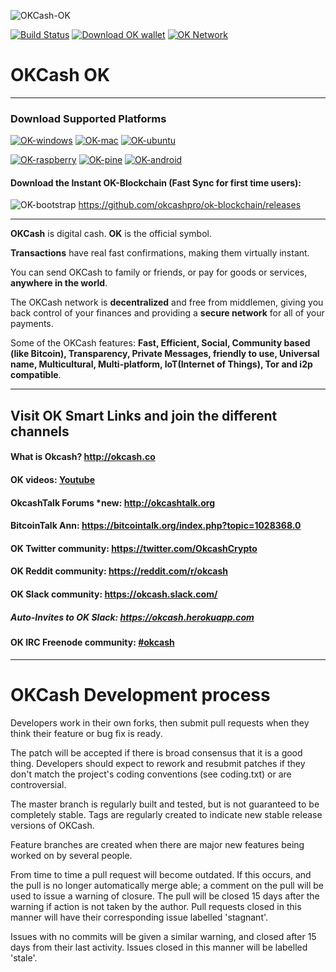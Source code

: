 ![OKCash-OK](http://i.imgur.com/rOeEycy.png)

[![Build Status](https://travis-ci.org/okcashpro/okcash.svg?branch=master)](https://travis-ci.org/okcashpro/okcash) [![Download OK wallet](https://img.shields.io/badge/downloads-latest%20client-blue.svg)](https://github.com/okcashpro/okcash/releases/latest) [![OK Network](https://img.shields.io/badge/network%20status-stable-brightgreen.svg)](http://explorer.okcash.co) 
# OKCash OK

-------------------

### Download Supported Platforms

[![OK-windows](http://i.imgur.com/kJIvcip.png)](http://okcash.co/#jf_download) [![OK-mac](http://i.imgur.com/eW5Hlpc.png)](http://okcash.co/#jf_download) [![OK-ubuntu](http://imgur.com/orQ2ta4.png)](http://okcash.co/#jf_download) 

[![OK-raspberry](http://imgur.com/UJNvyax.png)](http://okcash.co/#jf_download)  [![OK-pine](http://imgur.com/bUpbcNL.png)](http://okcash.co/#jf_download) [![OK-android](http://i.imgur.com/Tx4q5Dc.png)](http://okcash.co/#jf_download)

#### Download the Instant OK-Blockchain (Fast Sync for first time users): 
![OK-bootstrap](http://i.imgur.com/edwu0MM.png) https://github.com/okcashpro/ok-blockchain/releases

--------------------

**OKCash** is digital cash. **OK** is the official symbol. 

**Transactions** have real fast confirmations, making them virtually instant. 

You can send OKCash to family or friends, or pay for goods or services, **anywhere in the world**.

The OKCash network is **decentralized** and free from middlemen, giving you back control of your finances and providing a **secure network** for all of your payments. 

Some of the OKCash features: **Fast, Efficient, Social, Community based (like Bitcoin), Transparency, Private Messages, friendly to use, Universal name, Multicultural, Multi-platform, IoT(Internet of Things), Tor and i2p compatible**.

--------------------

## Visit OK Smart Links and join the different channels

#### What is Okcash?  http://okcash.co

#### OK videos: [Youtube](https://www.youtube.com/channel/UC5BCYmlBtPZiC7NNv-a5gfA)

#### OkcashTalk Forums *new:  http://okcashtalk.org

#### BitcoinTalk Ann: https://bitcointalk.org/index.php?topic=1028368.0

#### OK Twitter community: https://twitter.com/OkcashCrypto

#### OK Reddit community: https://reddit.com/r/okcash

#### OK Slack community: https://okcash.slack.com/

##### Auto-Invites to OK Slack: https://okcash.herokuapp.com

#### OK IRC Freenode community: [#okcash](https://kiwiirc.com/client/irc.freenode.net/?nick=ok|?&theme=cli#okcash)

-------------------

# OKCash Development process

Developers work in their own forks, then submit pull requests when
they think their feature or bug fix is ready.

The patch will be accepted if there is broad consensus that it is a
good thing.  Developers should expect to rework and resubmit patches
if they don't match the project's coding conventions (see coding.txt)
or are controversial.

The master branch is regularly built and tested, but is not guaranteed
to be completely stable. Tags are regularly created to indicate new
stable release versions of OKCash.

Feature branches are created when there are major new features being
worked on by several people.

From time to time a pull request will become outdated. If this occurs, and
the pull is no longer automatically merge able; a comment on the pull will
be used to issue a warning of closure. The pull will be closed 15 days
after the warning if action is not taken by the author. Pull requests closed
in this manner will have their corresponding issue labelled 'stagnant'.

Issues with no commits will be given a similar warning, and closed after
15 days from their last activity. Issues closed in this manner will be 
labelled 'stale'.


